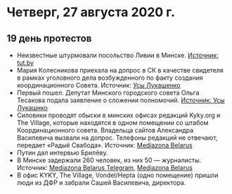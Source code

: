 # Четверг, 27 августа 2020 г.
## 19 день протестов

- Неизвестные штурмовали посольство Ливии в Минске. [Источник: tut.by](https://news.tut.by/economics/698302.html)
- Мария Колесникова приехала на допрос в СК в качестве свидетеля в рамках уголовного дела возбужденного по факту создания координационного Совета. Источник: [Усы Лукашенко](https://t.me/UsyLukashenko/4561)
- Первый пошел. Депутат Минского городского совета Ольга Тесакова подала заявление о сложении полномочий. [Источник: Усы Лукашнко](https://t.me/UsyLukashenko/4567)
- Силовики проводят обыски в минских офисах редакций Kyky.org и The Village, которые находятся в одном помещении со штабом Координационного совета. Владельца сайтов Александра Василевича вызвали на допрос. Телефоны редакций не отвечают, передает «Радыё Свабода». Источник: [Mediazona Belarus](https://mediazona.by/chronicle/vybary-protest?_share=1&event=34999)
- Путин дал интервью Брилёву.
- В Минске задержали 260 человек, из них 50 — журналисты. Источник: [Mediazona Belarus Telegram](https://t.me/mediazona_by/1103), [Mediazona Belarus](https://mediazona.by/online/2020/08/27/27-august#35054)
- В офис KYKY, The Village, Vondel/Hepta (одно помещение) пришли люди из ДФР и забрали Сашей Василевича, директора. 
